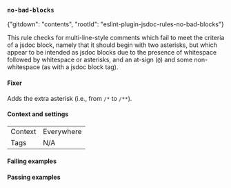 ### `no-bad-blocks`

{"gitdown": "contents", "rootId": "eslint-plugin-jsdoc-rules-no-bad-blocks"}

This rule checks for multi-line-style comments which fail to meet the
criteria of a jsdoc block, namely that it should begin with two asterisks,
but which appear to be intended as jsdoc blocks due to the presence
of whitespace followed by whitespace or asterisks, and
an at-sign (`@`) and some non-whitespace (as with a jsdoc block tag).

#### Fixer

Adds the extra asterisk (i.e., from `/*` to `/**`).

#### Context and settings

|||
|---|---|
|Context|Everywhere|
|Tags|N/A|

#### Failing examples

<!-- assertions-failing noBadBlocks -->

#### Passing examples

<!-- assertions-passing noBadBlocks -->
